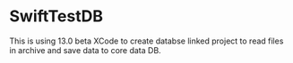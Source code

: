# SwiftTestDB
This is using 13.0 beta XCode to create databse linked project to read files in archive and save data to core data DB.
